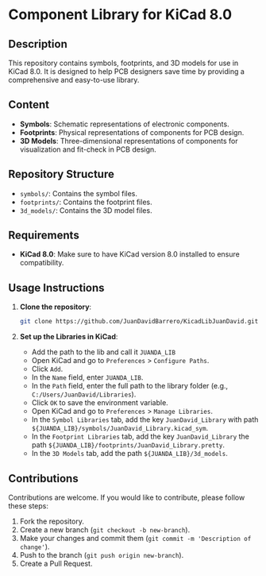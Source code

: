 # Component Library for KiCad 8.0

## Description

This repository contains symbols, footprints, and 3D models for use in KiCad 8.0. It is designed to help PCB designers save time by providing a comprehensive and easy-to-use library.

## Content

- **Symbols**: Schematic representations of electronic components.
- **Footprints**: Physical representations of components for PCB design.
- **3D Models**: Three-dimensional representations of components for visualization and fit-check in PCB design.

## Repository Structure

- `symbols/`: Contains the symbol files.
- `footprints/`: Contains the footprint files.
- `3d_models/`: Contains the 3D model files.

## Requirements

- **KiCad 8.0**: Make sure to have KiCad version 8.0 installed to ensure compatibility.

## Usage Instructions

1. **Clone the repository**:
    ```sh
    git clone https://github.com/JuanDavidBarrero/KicadLibJuanDavid.git
    ```

2. **Set up the Libraries in KiCad**:

    - Add the path to the lib and call it `JUANDA_LIB`
    - Open KiCad and go to `Preferences` > `Configure Paths`.
    - Click `Add`.
    - In the `Name` field, enter `JUANDA_LIB`.
    - In the `Path` field, enter the full path to the library folder (e.g., `C:/Users/JuanDavid/Libraries`).
    - Click `OK` to save the environment variable.
    - Open KiCad and go to `Preferences` > `Manage Libraries`.
    - In the `Symbol Libraries` tab, add the key `JuanDavid_Library` with path `${JUANDA_LIB}/symbols/JuanDavid_Library.kicad_sym`.
    - In the `Footprint Libraries` tab, add the key `JuanDavid_Library` the path `${JUANDA_LIB}/footprints/JuanDavid_Library.pretty`.
    - In the `3D Models` tab, add the path `${JUANDA_LIB}/3d_models`.


## Contributions

Contributions are welcome. If you would like to contribute, please follow these steps:

1. Fork the repository.
2. Create a new branch (`git checkout -b new-branch`).
3. Make your changes and commit them (`git commit -m 'Description of change'`).
4. Push to the branch (`git push origin new-branch`).
5. Create a Pull Request.
